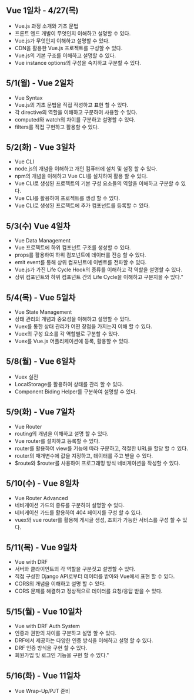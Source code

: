 ## Vue 1일차 - 4/27(목)		 
- Vue.js 과정 소개와 기초 문법	
- 프론트 엔드 개발이 무엇인지 이해하고 설명할 수 있다.
- Vue.js가 무엇인지 이해하고 설명할 수 있다.
- CDN을 활용한 Vue.js 프로젝트를 구성할 수 있다.
- Vue.js의 기본 구조를 이해하고 설명할 수 있다.
- Vue instance options의 구성을 숙지하고 구분할 수 있다.

## 5/1(월) - Vue 2일차	
- Vue Syntax	
- Vue.js의 기초 문법을 직접 작성하고 표현 할 수 있다.
- 각 directive의 역할을 이해하고 구분하여 사용할 수 있다.
- computed와 watch의 차이를 구분하고 설명할 수 있다.
- filters를 직접 구현하고 활용할 수 있다.

## 5/2(화) - Vue 3일차	
- Vue CLI	
- node.js의 개념을 이해하고 개인 컴퓨터에 설치 및 설정 할 수 있다.
- npm의 개념을 이해하고 Vue CLI를 설치하여 활용 할 수 있다.
- Vue CLI로 생성된 프로젝트의 기본 구성 요소들의 역할을 이해하고 구분할 수 있다.
- Vue CLI를 활용하여 프로젝트를 생성 할 수 있다.
- Vue CLI로 생성된 프로젝트에 추가 컴포넌트를 등록할 수 있다.

## 5/3(수)	Vue 4일차	
- Vue Data Management	
- Vue 프로젝트에 하위 컴포넌트 구조를 생성할 수 있다.
- props를 활용하여 하위 컴포넌트에 데이터를 전송 할 수 있다.
- emit event를 통해 상위 컴포넌트에 이벤트를 전파할 수 있다.
- Vue.js가 가진 Life Cycle Hook의 종류를 이해하고 각 역할을 설명할 수 있다.
- 상위 컴포넌트와 하위 컴포넌트 간의 Life Cycle을 이해하고 구분지을 수 있다."

## 5/4(목) - Vue 5일차	
- Vue State Management	
- 상태 관리의 개념과 중요성을 이해하고 설명할 수 있다.
- Vuex를 통한 상태 관리가 어떤 장점을 가지는지 이해 할 수 있다.
- Vuex의 구성 요소를 각 역할별로 구분할 수 있다. 
- Vuex를 Vue.js 어플리케이션에 등록, 활용할 수 있다.

## 5/8(월) - Vue 6일차	
- Vuex 실전	
- LocalStorage를 활용하여 상태를 관리 할 수 있다.
- Component Biding Helper를 구분하여 설명할 수 있다.

## 5/9(화) - Vue 7일차	
- Vue Router	
- routing의 개념을 이해하고 설명 할 수 있다.
- Vue router를 설치하고 등록할 수 있다.
- router를 활용하여 view를 기능에 따라 구분하고, 적절한 URL을 할당 할 수 있다.
- router의 매개변수에 값을 지정하고, 데이터를 주고 받을 수 있다.
- $route와 $router를 사용하여 프로그래밍 방식 네비게이션을 작성할 수 있다.

## 5/10(수) - Vue 8일차	
- Vue Router Advanced	
- 네비게이션 가드의 종류를 구분하여 설명할 수 있다.
- 네비게이션 가드를 활용하여 404 페이지를 구성 할 수 있다.
- vuex와 vue router를 활용해 게시글 생성, 조회가 가능한 서비스를 구성 할 수 있다.

## 5/11(목) - Vue 9일차	
- Vue with DRF	
- 서버와 클라이언트의 각 역할을 구분짓고 설명할 수 있다.
- 직접 구성한 Django API로부터 데이터를 받아와 Vue에서 표현 할 수 있다.
- CORS의 개념을 이해하고 설명 할 수 있다.
- CORS 문제를 해결하고 정상적으로 데이터를 요청/응답 받을 수 있다.

## 5/15(월) - Vue 10일차	
- Vue with DRF Auth System	
- 인증과 권한의 차이를 구분하고 설명 할 수 있다.
- DRF에서 제공하는 다양한 인증 방식을 이해하고 설명 할 수 있다.
- DRF 인증 방식을 구현 할 수 있다.
- 회원가입 및 로그인 기능을 구현 할 수 있다."

## 5/16(화) - Vue 11일차	
- Vue Wrap-Up/PJT 준비
